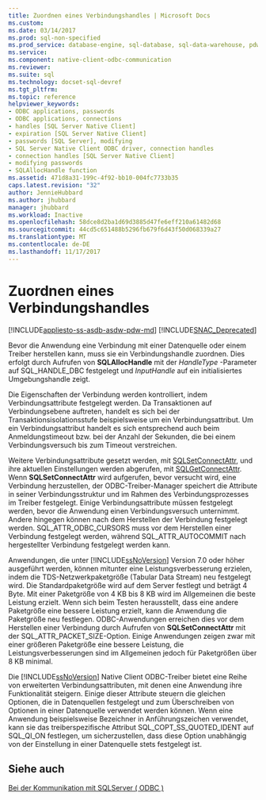 ```yaml
---
title: Zuordnen eines Verbindungshandles | Microsoft Docs
ms.custom: 
ms.date: 03/14/2017
ms.prod: sql-non-specified
ms.prod_service: database-engine, sql-database, sql-data-warehouse, pdw
ms.service: 
ms.component: native-client-odbc-communication
ms.reviewer: 
ms.suite: sql
ms.technology: docset-sql-devref
ms.tgt_pltfrm: 
ms.topic: reference
helpviewer_keywords:
- ODBC applications, passwords
- ODBC applications, connections
- handles [SQL Server Native Client]
- expiration [SQL Server Native Client]
- passwords [SQL Server], modifying
- SQL Server Native Client ODBC driver, connection handles
- connection handles [SQL Server Native Client]
- modifying passwords
- SQLAllocHandle function
ms.assetid: 471d8a31-199c-4f92-bb10-004fc7733b35
caps.latest.revision: "32"
author: JennieHubbard
ms.author: jhubbard
manager: jhubbard
ms.workload: Inactive
ms.openlocfilehash: 58dce8d2ba1d69d3885d47fe6eff210a61482d68
ms.sourcegitcommit: 44cd5c651488b5296fb679f6d43f50d068339a27
ms.translationtype: MT
ms.contentlocale: de-DE
ms.lasthandoff: 11/17/2017
---
```

# <a name="allocating-a-connection-handle"></a>Zuordnen eines Verbindungshandles
[!INCLUDE[appliesto-ss-asdb-asdw-pdw-md](../../includes/appliesto-ss-asdb-asdw-pdw-md.md)]
[!INCLUDE[SNAC_Deprecated](../../includes/snac-deprecated.md)]

  Bevor die Anwendung eine Verbindung mit einer Datenquelle oder einem Treiber herstellen kann, muss sie ein Verbindungshandle zuordnen. Dies erfolgt durch Aufrufen von **SQLAllocHandle** mit der *HandleType* -Parameter auf SQL_HANDLE_DBC festgelegt und *InputHandle* auf ein initialisiertes Umgebungshandle zeigt.  
  
 Die Eigenschaften der Verbindung werden kontrolliert, indem Verbindungsattribute festgelegt werden. Da Transaktionen auf Verbindungsebene auftreten, handelt es sich bei der Transaktionsisolationsstufe beispielsweise um ein Verbindungsattribut. Um ein Verbindungsattribut handelt es sich entsprechend auch beim Anmeldungstimeout bzw. bei der Anzahl der Sekunden, die bei einem Verbindungsversuch bis zum Timeout verstreichen.  
  
 Weitere Verbindungsattribute gesetzt werden, mit [SQLSetConnectAttr](../../relational-databases/native-client-odbc-api/sqlsetconnectattr.md), und ihre aktuellen Einstellungen werden abgerufen, mit [SQLGetConnectAttr](../../relational-databases/native-client-odbc-api/sqlgetconnectattr.md). Wenn **SQLSetConnectAttr** wird aufgerufen, bevor versucht wird, eine Verbindung herzustellen, der ODBC-Treiber-Manager speichert die Attribute in seiner Verbindungsstruktur und im Rahmen des Verbindungsprozesses im Treiber festgelegt. Einige Verbindungsattribute müssen festgelegt werden, bevor die Anwendung einen Verbindungsversuch unternimmt. Andere hingegen können nach dem Herstellen der Verbindung festgelegt werden. SQL_ATTR_ODBC_CURSORS muss vor dem Herstellen einer Verbindung festgelegt werden, während SQL_ATTR_AUTOCOMMIT nach hergestellter Verbindung festgelegt werden kann.  
  
 Anwendungen, die unter [!INCLUDE[ssNoVersion](../../includes/ssnoversion-md.md)] Version 7.0 oder höher ausgeführt werden, können mitunter eine Leistungsverbesserung erzielen, indem die TDS-Netzwerkpaketgröße (Tabular Data Stream) neu festgelegt wird. Die Standardpaketgröße wird auf dem Server festlegt und beträgt 4 Byte. Mit einer Paketgröße von 4 KB bis 8 KB wird im Allgemeinen die beste Leistung erzielt. Wenn sich beim Testen herausstellt, dass eine andere Paketgröße eine bessere Leistung erzielt, kann die Anwendung die Paketgröße neu festlegen. ODBC-Anwendungen erreichen dies vor dem Herstellen einer Verbindung durch Aufrufen von **SQLSetConnectAttr** mit der SQL_ATTR_PACKET_SIZE-Option. Einige Anwendungen zeigen zwar mit einer größeren Paketgröße eine bessere Leistung, die Leistungsverbesserungen sind im Allgemeinen jedoch für Paketgrößen über 8 KB minimal.  
  
 Die [!INCLUDE[ssNoVersion](../../includes/ssnoversion-md.md)] Native Client ODBC-Treiber bietet eine Reihe von erweiterten Verbindungsattributen, mit denen eine Anwendung ihre Funktionalität steigern. Einige dieser Attribute steuern die gleichen Optionen, die in Datenquellen festgelegt und zum Überschreiben von Optionen in einer Datenquelle verwendet werden können. Wenn eine Anwendung beispielsweise Bezeichner in Anführungszeichen verwendet, kann sie das treiberspezifische Attribut SQL_COPT_SS_QUOTED_IDENT auf SQL_QI_ON festlegen, um sicherzustellen, dass diese Option unabhängig von der Einstellung in einer Datenquelle stets festgelegt ist.  
  
## <a name="see-also"></a>Siehe auch  
 [Bei der Kommunikation mit SQLServer &#40; ODBC &#41;](../../relational-databases/native-client-odbc-communication/communicating-with-sql-server-odbc.md)  
  
  
